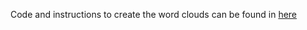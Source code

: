 Code and instructions to create the word clouds can be found in [here](https://github.com/joselatrans/wordCloudsRDASP18)
